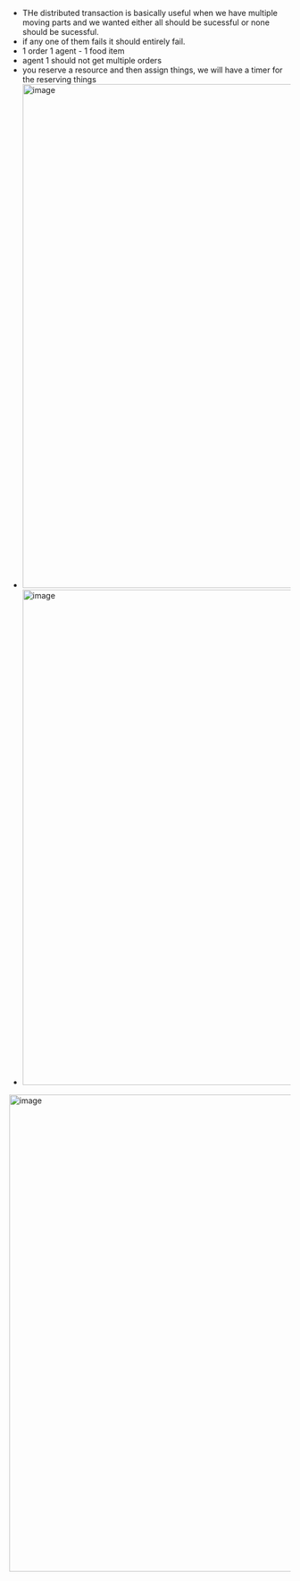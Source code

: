 - THe distributed transaction is basically useful when we have multiple moving parts and we wanted either all should be sucessful or none should be sucessful.
- if any one of them fails it should entirely fail.
- 1 order 1 agent - 1 food item
- agent 1 should not get multiple orders
- you reserve a resource and then assign things, we will have a timer for the reserving things
- <img width="901" alt="image" src="https://github.com/vikhyat187/System-design-notes/assets/52795644/885c93e4-1074-4989-be62-970130998f5d">
- <img width="886" alt="image" src="https://github.com/vikhyat187/System-design-notes/assets/52795644/82624ef3-4673-4b8c-bf42-7c503a66318f">
<img width="853" alt="image" src="https://github.com/vikhyat187/System-design-notes/assets/52795644/035816e9-22cf-4d64-8f78-cd48ff72bfd9">
